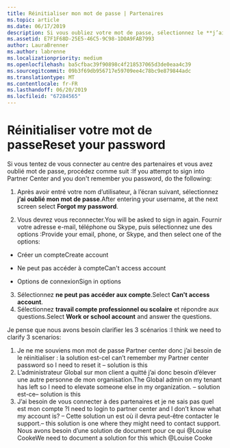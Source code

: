 ```yaml
---
title: Réinitialiser mon mot de passe | Partenaires
ms.topic: article
ms.date: 06/17/2019
description: Si vous oubliez votre mot de passe, sélectionnez le **j’ai oublié mon mot de passe** lien.
ms.assetid: E7F1F68D-25E5-46C5-9C98-1D0A9FAB7993
author: LauraBrenner
ms.author: labrenne
ms.localizationpriority: medium
ms.openlocfilehash: ba5cfbac39f90898c4f218537065d3de0eaa4c39
ms.sourcegitcommit: 09b3f69db956717e59709ee4c78bc9e879844adc
ms.translationtype: MT
ms.contentlocale: fr-FR
ms.lasthandoff: 06/20/2019
ms.locfileid: "67284565"
---
```

# <a name="reset-your-password"></a><span data-ttu-id="89a82-103">Réinitialiser votre mot de passe</span><span class="sxs-lookup"><span data-stu-id="89a82-103">Reset your password</span></span>

<span data-ttu-id="89a82-104">Si vous tentez de vous connecter au centre des partenaires et vous avez oublié mot de passe, procédez comme suit :</span><span class="sxs-lookup"><span data-stu-id="89a82-104">If you attempt to sign into Partner Center and you don't remember you password, do the following:</span></span>

1. <span data-ttu-id="89a82-105">Après avoir entré votre nom d’utilisateur, à l’écran suivant, sélectionnez **j’ai oublié mon mot de passe**.</span><span class="sxs-lookup"><span data-stu-id="89a82-105">After entering your username, at the next screen select **Forgot my password**.</span></span>

2. <span data-ttu-id="89a82-106">Vous devrez vous reconnecter.</span><span class="sxs-lookup"><span data-stu-id="89a82-106">You will be asked to sign in again.</span></span> <span data-ttu-id="89a82-107">Fournir votre adresse e-mail, téléphone ou Skype, puis sélectionnez une des options :</span><span class="sxs-lookup"><span data-stu-id="89a82-107">Provide your email, phone, or Skype, and then select one of the options:</span></span>

- <span data-ttu-id="89a82-108">Créer un compte</span><span class="sxs-lookup"><span data-stu-id="89a82-108">Create account</span></span>

- <span data-ttu-id="89a82-109">Ne peut pas accéder à compte</span><span class="sxs-lookup"><span data-stu-id="89a82-109">Can't access account</span></span>

- <span data-ttu-id="89a82-110">Options de connexion</span><span class="sxs-lookup"><span data-stu-id="89a82-110">Sign in options</span></span>

3. <span data-ttu-id="89a82-111">Sélectionnez **ne peut pas accéder aux compte**.</span><span class="sxs-lookup"><span data-stu-id="89a82-111">Select **Can't access account**.</span></span>
4. <span data-ttu-id="89a82-112">Sélectionnez **travail compte professionnel ou scolaire** et répondre aux questions.</span><span class="sxs-lookup"><span data-stu-id="89a82-112">Select **Work or school account** and answer the questions.</span></span>

















<span data-ttu-id="89a82-113">Je pense que nous avons besoin clarifier les 3 scénarios :</span><span class="sxs-lookup"><span data-stu-id="89a82-113">I think we need to clarify 3 scenarios:</span></span>
1.  <span data-ttu-id="89a82-114">Je ne me souviens mon mot de passe Partner center donc j’ai besoin de le réinitialiser : la solution est-ce</span><span class="sxs-lookup"><span data-stu-id="89a82-114">I can’t remember my Partner center password so I need to reset it – solution is this</span></span>
2.  <span data-ttu-id="89a82-115">L’administrateur Global sur mon client a quitté j’ai donc besoin d’élever une autre personne de mon organisation.</span><span class="sxs-lookup"><span data-stu-id="89a82-115">The Global admin on my tenant has left so I need to elevate someone else in my organization.</span></span> <span data-ttu-id="89a82-116">– solution est-ce</span><span class="sxs-lookup"><span data-stu-id="89a82-116">– solution is this</span></span>
3.  <span data-ttu-id="89a82-117">J’ai besoin de vous connecter à des partenaires et je ne sais pas quel est mon compte ?</span><span class="sxs-lookup"><span data-stu-id="89a82-117">I need to login to partner center and I don’t know what my account is?</span></span> <span data-ttu-id="89a82-118">– Cette solution un est où il devra peut-être contacter le support.</span><span class="sxs-lookup"><span data-stu-id="89a82-118">– this solution is one where they might need to contact support.</span></span>  <span data-ttu-id="89a82-119">Nous avons besoin d’une solution de document pour ce qui @Louise Cooke</span><span class="sxs-lookup"><span data-stu-id="89a82-119">We need to document a solution for this which @Louise Cooke</span></span>
